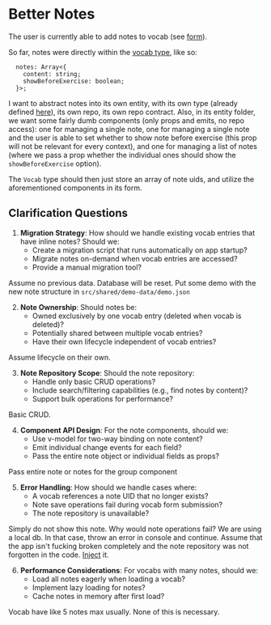 # Better Notes

The user is currently able to add notes to vocab (see [form](src/features/vocab-form)).

So far, notes were directly within the [vocab type](src/entities/vocab/vocab/VocabData.ts), like so:

```
  notes: Array<{
    content: string;
    showBeforeExercise: boolean;
  }>;
```

I want to abstract notes into its own entity, with its own type (already defined [here](src/entities/notes/NoteData.ts)), its own repo, its own repo contract.
Also, in its entity folder, we want some fairly dumb components (only props and emits, no repo access): one for managing a single note, one for managing a single note and the user is able to set whether to show note before exercise (this prop will not be relevant for every context), and one for managing a list of notes (where we pass a prop whether the individual ones should show the `showBeforeExercise` option).

The `Vocab` type should then just store an array of note uids, and utilize the aforementioned components in its form.

## Clarification Questions

1. **Migration Strategy**: How should we handle existing vocab entries that have inline notes? Should we:
   - Create a migration script that runs automatically on app startup?
   - Migrate notes on-demand when vocab entries are accessed?
   - Provide a manual migration tool?

Assume no previous data. Database will be reset. Put some demo with the new note structure in `src/shared/demo-data/demo.json`

2. **Note Ownership**: Should notes be:
   - Owned exclusively by one vocab entry (deleted when vocab is deleted)?
   - Potentially shared between multiple vocab entries?
   - Have their own lifecycle independent of vocab entries?

Assume lifecycle on their own.

3. **Note Repository Scope**: Should the note repository:
   - Handle only basic CRUD operations?
   - Include search/filtering capabilities (e.g., find notes by content)?
   - Support bulk operations for performance?

Basic CRUD.

4. **Component API Design**: For the note components, should we:
   - Use v-model for two-way binding on note content?
   - Emit individual change events for each field?
   - Pass the entire note object or individual fields as props?

Pass entire note or notes for the group component

5. **Error Handling**: How should we handle cases where:
   - A vocab references a note UID that no longer exists?
   - Note save operations fail during vocab form submission?
   - The note repository is unavailable?

Simply do not show this note. Why would note operations fail? We are using a local db. In that case, throw an error in console and continue.
Assume that the app isn't fucking broken completely and the note repository was not forgotten in the code. [Inject](src/app/injectRepositories.ts) it.

6. **Performance Considerations**: For vocabs with many notes, should we:
   - Load all notes eagerly when loading a vocab?
   - Implement lazy loading for notes?
   - Cache notes in memory after first load?

Vocab have like 5 notes max usually. None of this is necessary.